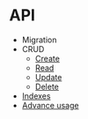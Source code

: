 # API

- Migration
- CRUD
  - [Create](https://github.com/si3nloong/sqlike/tree/master/docs/CREATE.md)
  - [Read](https://github.com/si3nloong/sqlike/tree/master/docs/READ.md)
  - [Update](https://github.com/si3nloong/sqlike/tree/master/docs/UPDATE.md)
  - [Delete](https://github.com/si3nloong/sqlike/tree/master/docs/DELETE.md)
- [Indexes](https://github.com/si3nloong/sqlike/tree/master/docs/INDEX.md)
- [Advance usage](https://github.com/si3nloong/sqlike/tree/master/docs/ADVANCE_USAGE.md)
